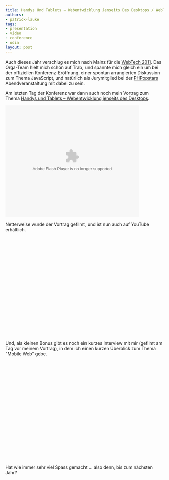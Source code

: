 ```yaml
---
title: Handys Und Tablets — Webentwicklung Jenseits Des Desktops / WebTech Mainz, 12 October 2011
authors:
- patrick-lauke
tags:
- presentation
- video
- conference
- odin
layout: post
---
```

<p>Auch dieses Jahr verschlug es mich nach Mainz für die <a href="http://webtechcon.de/2011/">WebTech 2011</a>. Das Orga-Team hielt mich schön auf Trab, und spannte mich gleich ein um bei der offiziellen Konferenz-Eröffnung, einer spontan arrangierten Diskussion zum Thema JavaScript, und natürlich als Jurymitglied bei der <a href="http://webtechcon.de/2011/sessions#session-20264">PHPopstars</a> Abendveranstaltung mit dabei zu sein.</p>
<p>Am letzten Tag der Konferenz war dann auch noch mein Vortrag zum Thema <a href="http://www.slideshare.net/redux/handys-und-tablets-webentwicklung-jenseits-des-desktops-webtech-mainz-121020211">Handys und Tablets – Webentwicklung jenseits des Desktops</a>.</p>

<object id="__sse9656865" width="425" height="355"> <param name="movie" value="http://static.slidesharecdn.com/swf/ssplayer2.swf?doc=webtech-12-10-20211-111012060525-phpapp02&amp;stripped_title=handys-und-tablets-webentwicklung-jenseits-des-desktops-webtech-mainz-121020211&amp;userName=redux" /> <param name="allowFullScreen" value="true" /> <param name="allowScriptAccess" value="never" /> <embed name="__sse9656865" src="http://static.slidesharecdn.com/swf/ssplayer2.swf?doc=webtech-12-10-20211-111012060525-phpapp02&amp;stripped_title=handys-und-tablets-webentwicklung-jenseits-des-desktops-webtech-mainz-121020211&amp;userName=redux" type="application/x-shockwave-flash" allowfullscreen="true" width="425" height="355" allowscriptaccess="never" /> </object>

<p>Netterweise wurde der Vortrag gefilmt, und ist nun auch auf YouTube erhältlich.</p>

<object width="560" height="315"><param name="movie" value="http://www.youtube.com/v/RO5iIZegkeQ?version=3&amp;amp;hl=en_GB" /><param name="allowFullScreen" value="true" /><param name="allowscriptaccess" value="never" /><embed src="http://www.youtube.com/v/RO5iIZegkeQ?version=3&amp;amp;hl=en_GB" type="application/x-shockwave-flash" width="560" height="315" allowfullscreen="true" allowscriptaccess="never" /></object>

<p>Und, als kleinen Bonus gibt es noch ein kurzes Interview mit mir (gefilmt am Tag vor meinem Vortrag), in dem ich einen kurzen Überblick zum Thema &quot;Mobile Web&quot; gebe.</p>

<object width="560" height="315"><param name="movie" value="http://www.youtube.com/v/a2L4dG5HhRo?version=3&amp;amp;hl=en_GB" /><param name="allowFullScreen" value="true" /><param name="allowscriptaccess" value="never" /><embed src="http://www.youtube.com/v/a2L4dG5HhRo?version=3&amp;amp;hl=en_GB" type="application/x-shockwave-flash" width="560" height="315" allowfullscreen="true" allowscriptaccess="never" /></object>

<p>Hat wie immer sehr viel Spass gemacht … also denn, bis zum nächsten Jahr?</p>
